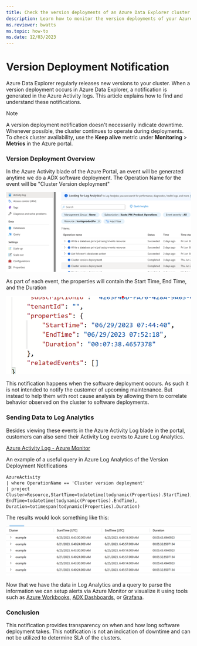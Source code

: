 ```yaml
---
title: Check the version deployments of an Azure Data Explorer cluster
description: Learn how to monitor the version deployments of your Azure Data Explorer cluster.
ms.reviewer: bwatts
ms.topic: how-to
ms.date: 12/03/2023
---
```


# Version Deployment Notification

Azure Data Explorer regularly releases new versions to your cluster. When a version deployment occurs in Azure Data Explorer, a notification is generated in the Azure Activity logs. This article explains how to find and understand these notifications.

> [!NOTE]
> A version deployment notification doesn't necessarily indicate downtime. Whenever possible, the cluster continues to operate during deployments. To check cluster availability, use the **Keep alive** metric under **Monitoring** > **Metrics** in the Azure portal.

### Version Deployment Overview 

In the Azure Activity blade of the Azure Portal, an event will be generated anytime we do a ADX software deployment. The Operation Name for the event will be "Cluster Version deployment"

![version-activity-log](./media/version-deployment-notification/activity-log-event.png)

As part of each event, the properties will contain the Start Time, End Time, and the Duration

![event-properites](./media/version-deployment-notification/event-properties.png)

This notification happens when the software deployment occurs. As such it is not intended to notify the customer of upcoming maintenance. But instead to help them with root cause analysis by allowing them to correlate behavior observed on the cluster to software deployments.

### Sending Data to Log Analytics

Besides viewing these events in the Azure Activity Log blade in the portal, customers can also send their Activity Log events to Azure Log Analytics. 

[Azure Activity Log - Azure Monitor](https://learn.microsoft.com/azure/azure-monitor/essentials/activity-log?tabs=powershell#send-to-log-analytics-workspace)

An example of a useful query in Azure Log Analytics of the Version Deployment Notifications

<!-- csl -->
```
AzureActivity
| where OperationName == 'Cluster version deployment'
| project Cluster=Resource,StartTime=todatetime(todynamic(Properties).StartTime), EndTime=todatetime(todynamic(Properties).EndTime), Duration=totimespan(todynamic(Properties).Duration)
```

The results would look something like this:

![la-query](./media/version-deployment-notification/la-result.png)

Now that we have the data in Log Analytics and a query to parse the information we can setup alerts via Azure Monitor or visualize it using tools such as [Azure Workbooks](https://learn.microsoft.com/azure/azure-monitor/visualize/workbooks-overview), [ADX Dashboards](https://learn.microsoft.com/azure/data-explorer/azure-data-explorer-dashboards), or [Grafana](https://learn.microsoft.com/azure/azure-monitor/visualize/grafana-plugin).

### Conclusion
This notification provides transparency on when and how long software deployment takes. This notification is not an indication of downtime and can not be utilized to determine SLA of the clusters.

<br><br>
